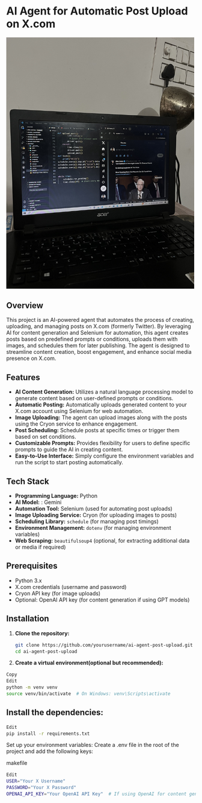 # AI Agent for Automatic Post Upload on X.com
<img src="./IMG_2.jpeg" alt="AI Agent" width="500" height="auto">  <!-- Adjust path and image size as needed -->
## Overview
This project is an AI-powered agent that automates the process of creating, uploading, and managing posts on X.com (formerly Twitter). By leveraging AI for content generation and Selenium for automation, this agent creates posts based on predefined prompts or conditions, uploads them with images, and schedules them for later publishing. The agent is designed to streamline content creation, boost engagement, and enhance social media presence on X.com.

## Features
- **AI Content Generation:** Utilizes a natural language processing model to generate content based on user-defined prompts or conditions.
- **Automatic Posting:** Automatically uploads generated content to your X.com account using Selenium for web automation.
- **Image Uploading:** The agent can upload images along with the posts using the Cryon service to enhance engagement.
- **Post Scheduling:** Schedule posts at specific times or trigger them based on set conditions.
- **Customizable Prompts:** Provides flexibility for users to define specific prompts to guide the AI in creating content.
- **Easy-to-Use Interface:** Simply configure the environment variables and run the script to start posting automatically.

## Tech Stack
- **Programming Language:** Python
- **AI Model:** : Gemini
- **Automation Tool:** Selenium (used for automating post uploads)
- **Image Uploading Service:** Cryon (for uploading images to posts)
- **Scheduling Library:** `schedule` (for managing post timings)
- **Environment Management:** `dotenv` (for managing environment variables)
- **Web Scraping:** `beautifulsoup4` (optional, for extracting additional data or media if required)

## Prerequisites
- Python 3.x
- X.com credentials (username and password)
- Cryon API key (for image uploads)
- Optional: OpenAI API key (for content generation if using GPT models)

## Installation

1. **Clone the repository:**
   ```bash
   git clone https://github.com/yourusername/ai-agent-post-upload.git
   cd ai-agent-post-upload
2. **Create a virtual environment(optional but recommended):**

```bash
Copy
Edit
python -m venv venv
source venv/bin/activate  # On Windows: venv\Scripts\activate
```
## Install the dependencies:

```bash
Edit
pip install -r requirements.txt
```
Set up your environment variables: Create a .env file in the root of the project and add the following keys:

makefile
```bash
Edit
USER="Your X Username"
PASSWORD="Your X Password"
OPENAI_API_KEY="Your OpenAI API Key"  # If using OpenAI for content generation
```
